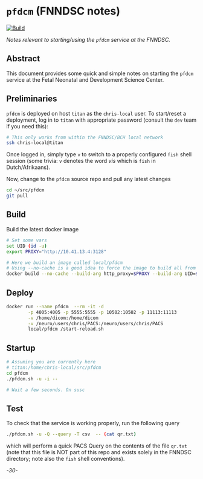 # `pfdcm` (FNNDSC notes)

[![Build](https://github.com/FNNDSC/pfdcm/actions/workflows/build.yml/badge.svg)](https://github.com/FNNDSC/pfdcm/actions/workflows/build.yml)

*Notes relevant to starting/using the `pfdcm` service at the FNNDSC.*

## Abstract

This document provides some quick and simple notes on starting the `pfdcm` service at the Fetal Neonatal and Development Science Center.

## Preliminaries

`pfdcm` is deployed on host `titan` as the `chris-local` user. To start/reset a deployment, log in to `titan` with appropriate password (consult the `dev` team if you need this):

```bash
# This only works from within the FNNDSC/BCH local network
ssh chris-local@titan
```

Once logged in, simply type `v` to switch to a properly configured `fish` shell session (some trivia: `v` denotes the word _vis_ which is `fish` in Dutch/Afrikaans).

Now, change to the `pfdcm` source repo and pull any latest changes

```bash
cd ~/src/pfdcm
git pull
```

## Build

Build the latest docker image

```bash
# Set some vars
set UID (id -u)
export PROXY="http://10.41.13.4:3128"

# Here we build an image called local/pfdcm
# Using --no-cache is a good idea to force the image to build all from scratch
docker build --no-cache --build-arg http_proxy=$PROXY --build-arg UID=$UID -t local/pfdcm .
```

## Deploy

```bash
docker run --name pfdcm  --rm -it -d                                            \
        -p 4005:4005 -p 5555:5555 -p 10502:10502 -p 11113:11113                 \
        -v /home/dicom:/home/dicom                                              \
        -v /neuro/users/chris/PACS:/neuro/users/chris/PACS                      \
        local/pfdcm /start-reload.sh
```

## Startup

```bash
# Assuming you are currently here
# titan:/home/chris-local/src/pfdcm
cd pfdcm
./pfdcm.sh -u -i --

# Wait a few seconds. On susc
```

## Test

To check that the service is working properly, run the following query

```bash
./pfdcm.sh -u -Q --query -T csv  -- (cat qr.txt)
```

which will perform a quick PACS Query on the contents of the file `qr.txt` (note that this file is NOT part of this repo and exists solely in the FNNDSC directory; note also the `fish` shell conventions).

_-30-_
